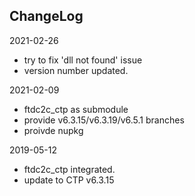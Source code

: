 ## ChangeLog

2021-02-26
* try to fix 'dll not found' issue
* version number updated.

2021-02-09
* ftdc2c_ctp as submodule
* provide v6.3.15/v6.3.19/v6.5.1 branches
* proivde nupkg 

2019-05-12
* ftdc2c_ctp integrated.
* update to CTP v6.3.15